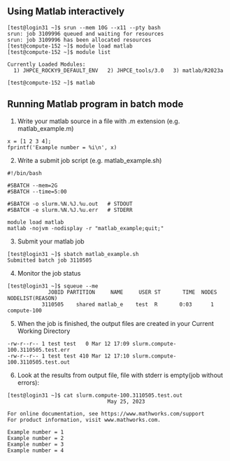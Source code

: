 ## Using Matlab interactively

```
[test@login31 ~]$ srun --mem 10G --x11 --pty bash
srun: job 3109996 queued and waiting for resources
srun: job 3109996 has been allocated resources
[test@compute-152 ~]$ module load matlab
[test@compute-152 ~]$ module list

Currently Loaded Modules:
  1) JHPCE_ROCKY9_DEFAULT_ENV   2) JHPCE_tools/3.0   3) matlab/R2023a

[test@compute-152 ~]$ matlab
```

## Running Matlab program in batch mode

1. Write your matlab source in a file with .m extension (e.g. matlab_example.m)
```
x = [1 2 3 4];
fprintf('Example number = %i\n', x)
```

2. Write a submit job script (e.g. matlab_example.sh)
```
#!/bin/bash

#SBATCH --mem=2G
#SBATCH --time=5:00

#SBATCH -o slurm.%N.%J.%u.out   # STDOUT
#SBATCH -e slurm.%N.%J.%u.err   # STDERR

module load matlab
matlab -nojvm -nodisplay -r "matlab_example;quit;"
```

3. Submit your matlab job
```
[test@login31 ~]$ sbatch matlab_example.sh 
Submitted batch job 3110505
```

4. Monitor the job status
```
[test@login31 ~]$ squeue --me
             JOBID PARTITION     NAME     USER ST       TIME  NODES NODELIST(REASON)
           3110505    shared matlab_e    test  R       0:03      1 compute-100
```

5. When the job is finished, the output files are created in your Current Working Directory
```
-rw-r--r-- 1 test test   0 Mar 12 17:09 slurm.compute-100.3110505.test.err
-rw-r--r-- 1 test test 410 Mar 12 17:10 slurm.compute-100.3110505.test.out
```

6. Look at the results from output file, file with stderr is empty(job without errors):
```
[test@login31 ~]$ cat slurm.compute-100.3110505.test.out
                                May 25, 2023

For online documentation, see https://www.mathworks.com/support
For product information, visit www.mathworks.com.
 
Example number = 1
Example number = 2
Example number = 3
Example number = 4
```
